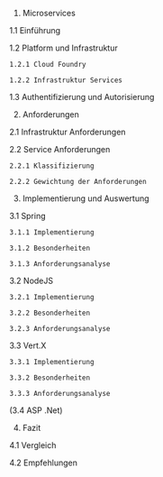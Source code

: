 1. Microservices

  1.1 Einführung
  
  1.2 Platform und Infrastruktur
  
    1.2.1 Cloud Foundry
    
    1.2.2 Infrastruktur Services
    
  1.3 Authentifizierung und Autorisierung
  
2. Anforderungen

  2.1 Infrastruktur Anforderungen
  
  2.2 Service Anforderungen
  
    2.2.1 Klassifizierung
    
    2.2.2 Gewichtung der Anforderungen
    
3. Implementierung und Auswertung

  3.1 Spring
  
    3.1.1 Implementierung
    
    3.1.2 Besonderheiten
    
    3.1.3 Anforderungsanalyse
    
  3.2 NodeJS
  
    3.2.1 Implementierung
    
    3.2.2 Besonderheiten
    
    3.2.3 Anforderungsanalyse
    
  3.3 Vert.X
  
    3.3.1 Implementierung
    
    3.3.2 Besonderheiten
    
    3.3.3 Anforderungsanalyse
    
   (3.4 ASP .Net)
   
4. Fazit

  4.1 Vergleich
  
  4.2 Empfehlungen
  
